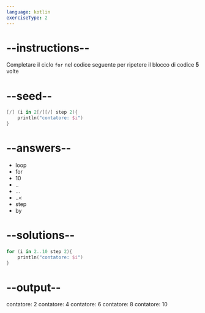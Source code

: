 ```yaml
---
language: kotlin
exerciseType: 2
---
```


# --instructions--

Completare il ciclo `for` nel codice seguente per ripetere il blocco di codice **5** volte

# --seed--

```kotlin
[/] (i in 2[/][/] step 2){
    println("contatore: $i")
}
```

# --answers--

- loop
- for
- 10
- ..
- ...
- ..<
- step
- by

# --solutions--

```kotlin
for (i in 2..10 step 2){
    println("contatore: $i")
}
```

# --output--

contatore: 2
contatore: 4
contatore: 6
contatore: 8
contatore: 10
